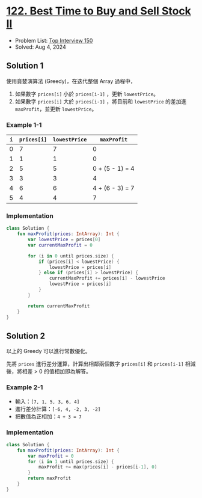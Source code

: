 # [122. Best Time to Buy and Sell Stock II](https://leetcode.com/problems/best-time-to-buy-and-sell-stock-ii/)

- Problem List: [Top Interview 150](https://leetcode.com/studyplan/top-interview-150/)
- Solved: Aug 4, 2024

## Solution 1

使用貪婪演算法 (Greedy)，在迭代整個 Array 過程中，

1. 如果數字 `prices[i]` 小於 `prices[i-1]` ，更新 `lowestPrice`。
2. 如果數字 `prices[i]` 大於 `prices[i-1]` ，將目前和 `lowestPrice` 的差加進 `maxProfit`，並更新 `lowestPrice`。

### Example 1-1

| `i` | `prices[i]` | `lowestPrice` | `maxProfit` |
| --- | ----------- | ------------- | ----------- |
|   0 |           7 |             7 |           0 |
|   1 |           1 |             1 |           0 |
|   2 |           5 |             5 | 0 + (5 - 1) = 4 |
|   3 |           3 |             3 |           4 |
|   4 |           6 |             6 | 4 + (6 - 3) = 7 |
|   5 |           4 |             4 |           7 |

### Implementation

```kotlin
class Solution {
    fun maxProfit(prices: IntArray): Int {
        var lowestPrice = prices[0]
        var currentMaxProfit = 0

        for (i in 0 until prices.size) {
            if (prices[i] < lowestPrice) {
                lowestPrice = prices[i]
            } else if (prices[i] > lowestPrice) {
                currentMaxProfit += prices[i] - lowestPrice
                lowestPrice = prices[i]
            }
        }

        return currentMaxProfit
    }
}
```

## Solution 2

以上的 Greedy 可以進行常數優化。

先將 `prices` 進行差分運算，計算出相鄰兩個數字 `prices[i]` 和 `prices[i-1]` 相減後，將相差 > 0 的值相加即為解答。

### Example 2-1

- 輸入：`[7, 1, 5, 3, 6, 4]`
- 進行差分計算：`[-6, 4, -2, 3, -2]`
- 把數值為正相加：`4 + 3 = 7`

### Implementation

```kotlin
class Solution {
    fun maxProfit(prices: IntArray): Int {
        var maxProfit = 0
        for (i in 1 until prices.size) {
            maxProfit += max(prices[i] - prices[i-1], 0)
        }
        return maxProfit
    }
}
```